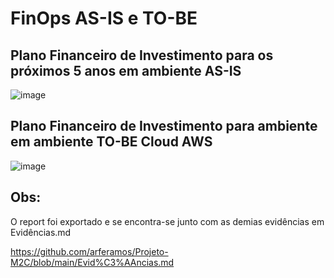 # FinOps AS-IS e TO-BE
## Plano Financeiro de Investimento para os próximos 5 anos em ambiente AS-IS

![image](https://github.com/user-attachments/assets/f2db1dec-eebe-4abd-acc2-695bc18fc14b)

## Plano Financeiro de Investimento para ambiente em ambiente TO-BE Cloud AWS
![image](https://github.com/user-attachments/assets/5f9903af-3502-4055-bfae-c1a922bd867c)


## Obs:
O report foi exportado e se encontra-se junto com as demias evidências em Evidências.md 

https://github.com/arferamos/Projeto-M2C/blob/main/Evid%C3%AAncias.md










